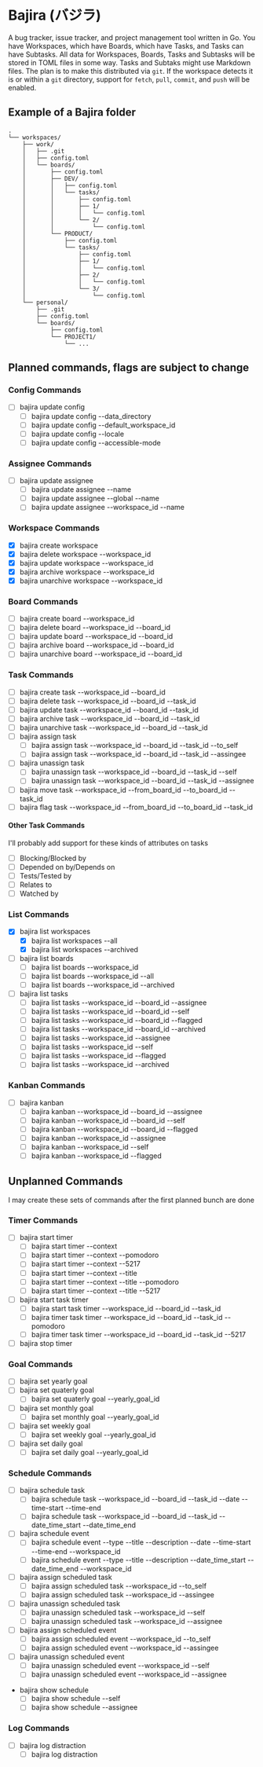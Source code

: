 # Bajira (バジラ)

A bug tracker, issue tracker, and project management tool written in Go. You have Workspaces, which have Boards, which have Tasks, and Tasks can have Subtasks. All data for Workspaces, Boards, Tasks and Subtasks will be stored in TOML files in some way. Tasks and Subtaks might use Markdown files. The plan is to make this distributed via `git`. If the workspace detects it is or within a `git` directory, support for `fetch`, `pull`, `commit`, and `push` will be enabled.

## Example of a Bajira folder

```
.
└── workspaces/
    ├── work/
    │   ├── .git
    │   ├── config.toml
    │   └── boards/
    │       ├── config.toml
    │       ├── DEV/
    │       │   ├── config.toml
    │       │   └── tasks/
    │       │       ├── config.toml
    │       │       ├── 1/
    │       │       │   └── config.toml
    │       │       └── 2/
    │       │           └── config.toml
    │       └── PRODUCT/
    │           ├── config.toml
    │           └── tasks/
    │               ├── config.toml
    │               ├── 1/
    │               │   └── config.toml
    │               ├── 2/
    │               │   └── config.toml
    │               └── 3/
    │                   └── config.toml
    └── personal/
        ├── .git
        ├── config.toml
        └── boards/
            ├── config.toml
            └── PROJECT1/
                └── ...
```

## Planned commands, flags are subject to change

### Config Commands

- [ ] bajira update config
  - [ ] bajira update config --data_directory
  - [ ] bajira update config --default_workspace_id
  - [ ] bajira update config --locale
  - [ ] bajira update config --accessible-mode

### Assignee Commands

- [ ] bajira update assignee
  - [ ] bajira update assignee --name
  - [ ] bajira update assignee --global --name
  - [ ] bajira update assignee --workspace_id --name

### Workspace Commands

- [x] bajira create workspace
- [x] bajira delete workspace --workspace_id
- [x] bajira update workspace --workspace_id
- [x] bajira archive workspace --workspace_id
- [x] bajira unarchive workspace --workspace_id

### Board Commands

- [ ] bajira create board --workspace_id
- [ ] bajira delete board --workspace_id --board_id
- [ ] bajira update board --workspace_id --board_id
- [ ] bajira archive board --workspace_id --board_id
- [ ] bajira unarchive board --workspace_id --board_id

### Task Commands

- [ ] bajira create task --workspace_id --board_id
- [ ] bajira delete task --workspace_id --board_id --task_id
- [ ] bajira update task --workspace_id --board_id --task_id
- [ ] bajira archive task --workspace_id --board_id --task_id
- [ ] bajira unarchive task --workspace_id --board_id --task_id
- [ ] bajira assign task
  - [ ] bajira assign task --workspace_id --board_id --task_id --to_self
  - [ ] bajira assign task --workspace_id --board_id --task_id --assingee
- [ ] bajira unassign task
  - [ ] bajira unassign task --workspace_id --board_id --task_id --self
  - [ ] bajira unassign task --workspace_id --board_id --task_id --assignee
- [ ] bajira move task --workspace_id --from_board_id --to_board_id --task_id
- [ ] bajira flag task --workspace_id --from_board_id --to_board_id --task_id

#### Other Task Commands

I'll probably add support for these kinds of attributes on tasks

- [ ] Blocking/Blocked by
- [ ] Depended on by/Depends on
- [ ] Tests/Tested by
- [ ] Relates to
- [ ] Watched by

### List Commands

- [x] bajira list workspaces
  - [x] bajira list workspaces --all
  - [x] bajira list workspaces --archived
- [ ] bajira list boards
  - [ ] bajira list boards --workspace_id
  - [ ] bajira list boards --workspace_id --all
  - [ ] bajira list boards --workspace_id --archived
- [ ] bajira list tasks
  - [ ] bajira list tasks --workspace_id --board_id --assignee
  - [ ] bajira list tasks --workspace_id --board_id --self
  - [ ] bajira list tasks --workspace_id --board_id --flagged
  - [ ] bajira list tasks --workspace_id --board_id --archived
  - [ ] bajira list tasks --workspace_id --assignee
  - [ ] bajira list tasks --workspace_id --self
  - [ ] bajira list tasks --workspace_id --flagged
  - [ ] bajira list tasks --workspace_id --archived

### Kanban Commands

- [ ] bajira kanban
  - [ ] bajira kanban --workspace_id --board_id --assignee
  - [ ] bajira kanban --workspace_id --board_id --self
  - [ ] bajira kanban --workspace_id --board_id --flagged
  - [ ] bajira kanban --workspace_id --assignee
  - [ ] bajira kanban --workspace_id --self
  - [ ] bajira kanban --workspace_id --flagged

## Unplanned Commands

I may create these sets of commands after the first planned bunch are done

### Timer Commands

- [ ] bajira start timer
  - [ ] bajira start timer --context
  - [ ] bajira start timer --context --pomodoro
  - [ ] bajira start timer --context --5217
  - [ ] bajira start timer --context --title
  - [ ] bajira start timer --context --title --pomodoro
  - [ ] bajira start timer --context --title --5217
- [ ] bajira start task timer
  - [ ] bajira start task timer --workspace_id --board_id --task_id
  - [ ] bajira timer task timer --workspace_id --board_id --task_id --pomodoro
  - [ ] bajira timer task timer --workspace_id --board_id --task_id --5217
- [ ] bajira stop timer

### Goal Commands

- [ ] bajira set yearly goal
- [ ] bajira set quaterly goal
  - [ ] bajira set quaterly goal --yearly_goal_id
- [ ] bajira set monthly goal
  - [ ] bajira set monthly goal --yearly_goal_id
- [ ] bajira set weekly goal
  - [ ] bajira set weekly goal --yearly_goal_id
- [ ] bajira set daily goal
  - [ ] bajira set daily goal --yearly_goal_id

### Schedule Commands

- [ ] bajira schedule task
  - [ ] bajira schedule task --workspace_id --board_id --task_id --date --time-start --time-end
  - [ ] bajira schedule task --workspace_id --board_id --task_id --date_time_start --date_time_end
- [ ] bajira schedule event
  - [ ] bajira schedule event --type --title --description --date --time-start --time-end --workspace_id
  - [ ] bajira schedule event --type --title --description --date_time_start --date_time_end --workspace_id
- [ ] bajira assign scheduled task
  - [ ] bajira assign scheduled task --workspace_id --to_self
  - [ ] bajira assign scheduled task --workspace_id --assingee
- [ ] bajira unassign scheduled task
  - [ ] bajira unassign scheduled task --workspace_id --self
  - [ ] bajira unassign scheduled task --workspace_id --assignee
- [ ] bajira assign scheduled event
  - [ ] bajira assign scheduled event --workspace_id --to_self
  - [ ] bajira assign scheduled event --workspace_id --assingee
- [ ] bajira unassign scheduled event
  - [ ] bajira unassign scheduled event --workspace_id --self
  - [ ] bajira unassign scheduled event --workspace_id --assignee
- bajira show schedule
  - [ ] bajira show schedule --self
  - [ ] bajira show schedule --assignee

### Log Commands

- [ ] bajira log distraction
  - [ ] bajira log distraction
